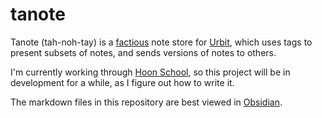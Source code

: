 # tanote

Tanote (tah-noh-tay) is a [factious](https://www.unqualified-reservations.org/2007/08/uberfact-ultimate-social-verifier/) note store for [Urbit](https://urbit.org/docs/development/develop), which uses tags to present subsets of notes, and sends versions of notes to others.

I'm currently working through [Hoon School](https://urbit.org/docs/hoon/hoon-school), so this project will be in development for a while, as I figure out how to write it.

The markdown files in this repository are best viewed in [Obsidian](https://obsidian.md/).

